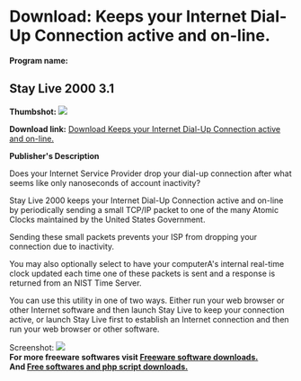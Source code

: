 # Download: Keeps your Internet Dial-Up Connection active and on-line.

**Program name:**

## Stay Live 2000 3.1

  
**Thumbshot:** ![](http://www.freewarefiles.com/screenshot/StayLive_ss_md.gif)   
  
**Download link:** [Download Keeps your Internet Dial-Up Connection active and on-line.](http://freesoftwares.boysofts.com/Stay-Live_program_13823.html)  
  


**Publisher's Description**  
  


Does your Internet Service Provider drop your dial-up connection after what seems like only nanoseconds of account inactivity? 

Stay Live 2000 keeps your Internet Dial-Up Connection active and on-line by periodically sending a small TCP/IP packet to one of the many Atomic Clocks maintained by the United States Government.

Sending these small packets prevents your ISP from dropping your connection due to inactivity.

You may also optionally select to have your computerA's internal real-time clock updated each time one of these packets is sent and a response is returned from an NIST Time Server.

You can use this utility in one of two ways. Either run your web browser or other Internet software and then launch Stay Live to keep your connection active, or launch Stay Live first to establish an Internet connection and then run your web browser or other software. 

  
  
Screenshot: ![](http://www.freewarefiles.com/screenshot/StayLive_ss.gif)   
**For more freeware softwares visit [Freeware software downloads.](http://freesoftwares.boysofts.com/)**   
**And [Free softwares and php script downloads.](http://www.boysofts.com/)**
